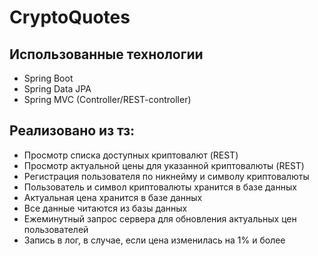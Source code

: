 
# CryptoQuotes

## Использованные технологии

- Spring Boot
- Spring Data JPA
- Spring MVC (Controller/REST-controller)

## Реализовано из тз:

- Просмотр списка доступных криптовалют (REST)
- Просмотр актуальной цены для указанной криптовалюты (REST)
- Регистрация пользователя по никнейму и символу криптовалюты
- Пользователь и символ криптовалюты хранится в базе данных
- Актуальная цена хранится в базе данных
- Все данные читаются из базы данных
- Ежеминутный запрос сервера для обновления актуальных цен пользователей
- Запись в лог, в случае, если цена изменилась на 1% и более

